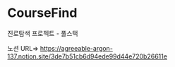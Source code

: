 # CourseFind
진로탐색 프로젝트 - 풀스택

노션 URL=> https://agreeable-argon-137.notion.site/3de7b51cb6d94ede99d44e720b26611e
